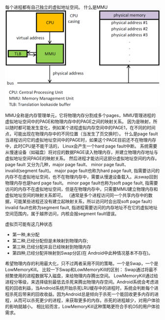 每个进程都有自己独立的虚拟地址空间。
什么是MMU
![MMU_principle_updated](./80d178e0-e0f4-47c5-9fbf-db15c458e376.png)

MMU全称是内存管理单元，它将物理内存分割成多个pages，MMU管理进程的虚拟地址空间中的PAGE和物理内存中的PAGE之间的映射关系。 
因为是映射，所以随时都可能发生变化，例如某个进程虚拟内存空间中的PAGE1，在不同的时间点，可能出现在物理内存中的不同位置（当发生了页交换时）。
什么是page fault
当进程访问它的虚拟地址空间中的PAGE时，如果这个PAGE目前还不在物理内存中，此时CPU是不能干活的， 
Linux会产生一个hard page fault中断。 
系统需要从慢速设备（如磁盘）将对应的数据PAGE读入物理内存，并建立物理内存地址与虚拟地址空间PAGE的映射关系。 
然后进程才能访问这部分虚拟地址空间的内存。
page fault 又分为几种，major page fault、 minor page fault、 invalid(segment fault)。
major page fault也称为hard page fault, 指需要访问的内存不在虚拟地址空间，也不在物理内存中，需要从慢速设备载入。从swap回到物理内存也是hard page fault。
minor page fault也称为soft page fault, 指需要访问的内存不在虚拟地址空间，但是在物理内存中，只需要MMU建立物理内存和虚拟地址空间的映射关系即可。 
（通常是多个进程访问同一个共享内存中的数据，可能某些进程还没有建立起映射关系，所以访问时会出现soft page fault）
invalid fault也称为segment fault, 指进程需要访问的内存地址不在它的虚拟地址空间范围内，属于越界访问，内核会报segment fault错误。

虚拟页可能有这几种状态

* 第一种,未分配
* 第二种,已经分配但是未映射到物理内存;
* 第三种,已经分配并且已经映射到物理内存
* 第四种,已经分配并映射到Swap分区(在 Android中此种情况基本不存在)。

希望物理内存的利用最大化，只不过两者采用不同的策略，一个是Swap，一个是LowMemoryKill。
比较一下Swap和LowMemoryKill的区别：
Swap通过将最不频繁使用的进程数据写入磁盘，来给物理内存腾出空间。
LowMemoryKill通过给进程分等级，来选择级别最低去杀死来腾出物理内存空间。Android系统会考虑进程的回收利益，当Android系统开始杀死LRU缓存中的进程时，系统会判断每个进程杀死后带来的回收收益。因为Android总是倾向于杀死一个能回收更多内存的进程，从而可以杀死更少的进程，来获取更多的内存。杀死的进程越少，对用户体验的影响就越小。
相比较而言，LowMemoryKill这种策略更符合手机OS的用户体验需求。

